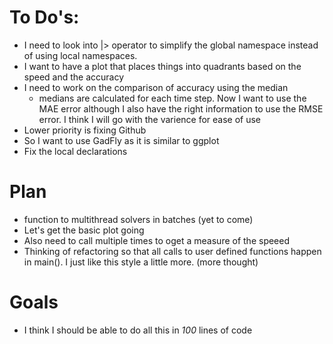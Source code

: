 # To Do's:
 - I need to look into |> operator to simplify the global namespace 
instead of using local namespaces.
 - I want to have a plot that places things into quadrants based on 
 the speed and the accuracy 
 - I need to work on the comparison of accuracy using the median 
   - medians are calculated for each time step. Now I want to use the
   MAE error although I also have the right information to use the 
   RMSE error. I think I will go with the varience for ease of use
 - Lower priority is fixing Github 
 - So I want to use GadFly as it is similar to ggplot
 - Fix the local declarations 

# Plan
 - function to multithread solvers in batches (yet to come)
 - Let's get the basic plot going
 - Also need to call multiple times to oget a measure of the speeed
 - Thinking of refactoring so that all calls to user defined functions
 happen in main(). I just like this style a little more. (more thought)
  

# Goals
 - I think I should be able to do all this in _100_ lines of code



